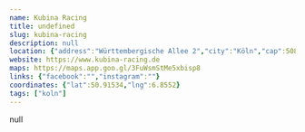 ```yaml
---
name: Kubina Racing
title: undefined
slug: kubina-racing
description: null
location: {"address":"Württembergische Allee 2","city":"Köln","cap":50858}
website: https://www.kubina-racing.de
maps: https://maps.app.goo.gl/3FuWsmStMe5xbisp8
links: {"facebook":"","instagram":""}
coordinates: {"lat":50.91534,"lng":6.8552}
tags: ["koln"]
---
```

null
